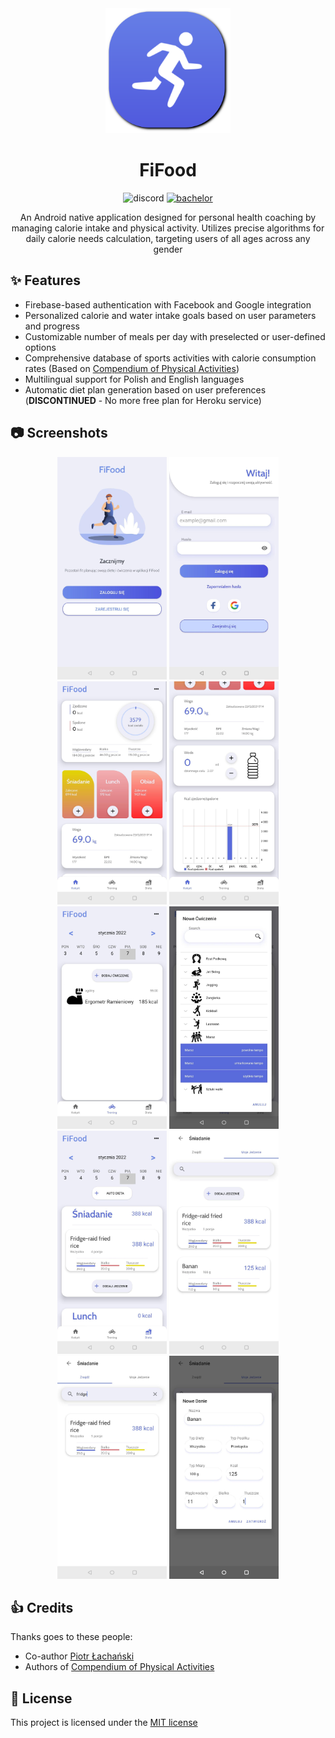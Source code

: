 <div align="center">
  <img src="https://github.com/mbednarek98/FiFood/blob/master/assets/logo.jpg?raw=true" width="200" alt="FiFood Logo" />
</div>

<div align="center">
<h1>FiFood</h1>
</div>

<div align="center">

![discord](https://dcbadge.vercel.app/api/shield/247463720337276929?style=flat) [![bachelor](https://img.shields.io/badge/Documentation-5166f7)](https://docs.google.com/document/d/1pOr8m5UvdDbBV0_JewLmSZrR0xzMoToqC0WMZp-lUIg/edit?usp=sharing)

An Android native application designed for personal health coaching by managing calorie intake and physical activity. Utilizes precise algorithms for daily calorie needs calculation, targeting users of all ages across any gender
</div>


## ✨ Features
- Firebase-based authentication with Facebook and Google integration
- Personalized calorie and water intake goals based on user parameters and progress
- Customizable number of meals per day with preselected or user-defined options
- Comprehensive database of sports activities with calorie consumption rates (Based on [Compendium of Physical Activities](https://sites.google.com/site/compendiumofphysicalactivities/Activity-Categories))
- Multilingual support for Polish and English languages
- Automatic diet plan generation based on user preferences (**DISCONTINUED** - No more free plan for Heroku service)
## 📷 Screenshots
<div align = "center">
  <img src="https://github.com/mbednarek98/FiFood/blob/master/assets/prelogin.jpg?raw=true" width="175" alt="preloginscreen" />
  <img src="https://github.com/mbednarek98/FiFood/blob/master/assets/login.jpg?raw=true" width="175" alt="loginscreen" />
  <img src="https://github.com/mbednarek98/FiFood/blob/master/assets/main1.jpg?raw=true" width="175" alt="mainscreen1" />
  <img src="https://github.com/mbednarek98/FiFood/blob/master/assets/main2.jpg?raw=true" width="175" alt="mainscreen2" />
  <img src="https://github.com/mbednarek98/FiFood/blob/master/assets/exercise.jpg?raw=true" width="175" alt="exercisescreen" />
  <img src="https://github.com/mbednarek98/FiFood/blob/master/assets/addexercise.jpg?raw=true" width="175" alt="addexercise" />
  <img src="https://github.com/mbednarek98/FiFood/blob/master/assets/diet.jpg?raw=true" width="175" alt="dietscreen" />
  <img src="https://github.com/mbednarek98/FiFood/blob/master/assets/myfood.jpg?raw=true" width="175" alt="yourfoodscreen" />
  <img src="https://github.com/mbednarek98/FiFood/blob/master/assets/predifinedfood.jpg?raw=true" width="175" alt="predefinedfoodscreen" />
  <img src="https://github.com/mbednarek98/FiFood/blob/master/assets/addmyfood.jpg?raw=true" width="175" alt="addmyfood" />
</div>


## 👍 Credits
Thanks goes to these people: 
- Co-author [Piotr Łachański](https://github.com/Piotr-L)
- Authors of [Compendium of Physical Activities](https://sites.google.com/site/compendiumofphysicalactivities/Activity-Categories)

## 📕 License
This project is licensed under the [MIT license](LICENSE)
